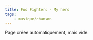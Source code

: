 ```yaml
---
title: Foo Fighters - My hero
tags:
    - musique/chanson
---
```


Page créée automatiquement, mais vide.
